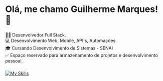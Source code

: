 <h1 align="left"> Olá, me chamo Guilherme Marques! 👋</h1>

###

<p align="left">
  👨‍💻 Desenvolvedor Full Stack.<br>
  💻 Desenvolvimento Web, Mobile, API's, Automações.<br>
  🎓 Cursando Desenvolvimento de Sistemas - SENAI<br>
  ✅ Espaço reservado para armazenamento de projetos e desenvolvimento pessoal.
</p>

###
[![My Skills](https://skillicons.dev/icons?i=java,kotlin,spring,androidstudio,redis,firebase,supabase,docker,react,html,css,git,github)](https://skillicons.dev)


###


<br clear="both">
